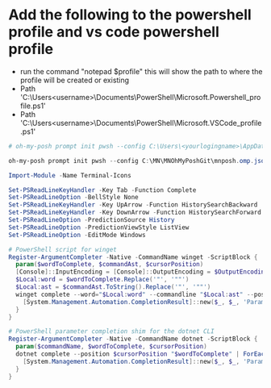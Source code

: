 # Add the following to the powershell profile and vs code powershell profile

- run the command "notepad $profile" this will show the path to where the profile will be created or existing
- Path 'C:\Users\<username>\Documents\PowerShell\Microsoft.Powershell_profile.ps1'
- Path 'C:\Users\<username>\Documents\PowerShell\Microsoft.VSCode_profile.ps1'

```powershell for Microsoft.Powershell_profile.ps1 and Microsoft.VSCode_profile.ps1
# oh-my-posh prompt init pwsh --config C:\Users\<yourlogingname>\AppData\Local\oh-my-posh\themes\jandedobbeleer.omp.json | Invoke-Expression

oh-my-posh prompt init pwsh --config C:\MN\MNOhMyPoshGit\mnposh.omp.json | Invoke-Expression

Import-Module -Name Terminal-Icons

Set-PSReadLineKeyHandler -Key Tab -Function Complete
Set-PSReadLineOption -BellStyle None
Set-PSReadLineKeyHandler -Key UpArrow -Function HistorySearchBackward
Set-PSReadLineKeyHandler -Key DownArrow -Function HistorySearchForward
Set-PSReadLineOption -PredictionSource History
Set-PSReadLineOption -PredictionViewStyle ListView
Set-PSReadLineOption -EditMode Windows

# PowerShell script for winget
Register-ArgumentCompleter -Native -CommandName winget -ScriptBlock {
  param($wordToComplete, $commandAst, $cursorPosition)
  [Console]::InputEncoding = [Console]::OutputEncoding = $OutputEncoding = [System.Text.Utf8Encoding]::new()
  $Local:word = $wordToComplete.Replace('"', '""')
  $Local:ast = $commandAst.ToString().Replace('"', '""')
  winget complete --word="$Local:word" --commandline "$Local:ast" --position $cursorPosition | ForEach-Object {
    [System.Management.Automation.CompletionResult]::new($_, $_, 'ParameterValue', $_)
  }
}

# PowerShell parameter completion shim for the dotnet CLI
Register-ArgumentCompleter -Native -CommandName dotnet -ScriptBlock {
  param($commandName, $wordToComplete, $cursorPosition)
  dotnet complete --position $cursorPosition "$wordToComplete" | ForEach-Object {
    [System.Management.Automation.CompletionResult]::new($_, $_, 'ParameterValue', $_)
  }
}
```
